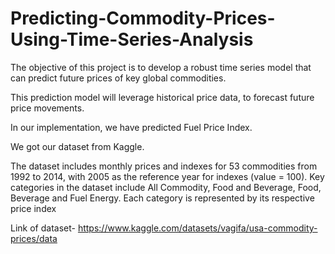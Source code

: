 # Predicting-Commodity-Prices-Using-Time-Series-Analysis


The objective of this project is to develop a robust time series model that can predict future prices of key global commodities. ​

This prediction model will leverage historical price data, to forecast future price movements.​

In our implementation, we have predicted Fuel Price Index.​

We got our dataset from Kaggle.​

The dataset includes monthly prices and indexes for 53 commodities from 1992 to 2014, with 2005 as the reference year for indexes (value = 100). Key categories in the dataset include All Commodity, Food and Beverage, Food, Beverage and Fuel Energy. Each category is represented by its respective price index

 Link of dataset- https://www.kaggle.com/datasets/vagifa/usa-commodity-prices/data
